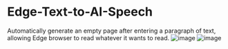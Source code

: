 # Edge-Text-to-AI-Speech
Automatically generate an empty page after entering a paragraph of text, allowing Edge browser to read whatever it wants to read.
![image](https://github.com/user-attachments/assets/6a59fae3-dab5-4ef6-ac5d-2c2e2f56e815)
![image](https://github.com/user-attachments/assets/36b1c764-8dd6-4a22-94e1-ffd2a1dbfcab)
